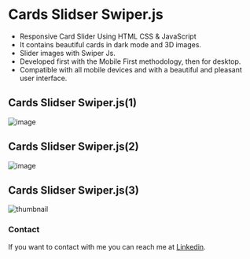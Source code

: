 # Cards Slidser Swiper.js

- Responsive Card Slider Using HTML CSS & JavaScript
- It contains beautiful cards in dark mode and 3D images.
- Slider images with Swiper Js.
- Developed first with the Mobile First methodology, then for desktop.
- Compatible with all mobile devices and with a beautiful and pleasant user interface.

## Cards Slidser Swiper.js(1)
![image](https://github.com/Mahrous-Gamal/Cards-Slidser-Swiper.js/assets/105131896/e11b6b09-714f-4d6d-95b6-565f34394b44)

## Cards Slidser Swiper.js(2)
![image](https://github.com/Mahrous-Gamal/Cards-Slidser-Swiper.js/assets/105131896/aae7d20b-0827-4721-96aa-a66e317a26f1)

## Cards Slidser Swiper.js(3)
![thumbnail](https://github.com/Mahrous-Gamal/Cards-Slidser-Swiper.js/assets/105131896/481ce384-a4ef-4cf0-9a47-cd5f05841e60)

### Contact

If you want to contact with me you can reach me at [Linkedin](https://www.linkedin.com/in/mahrous-gamal-044693218/).
